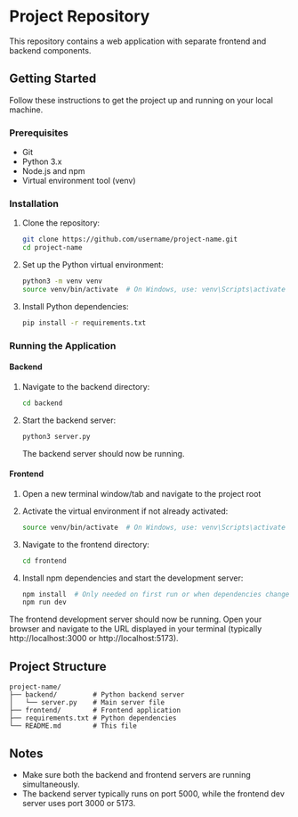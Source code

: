 # Project Repository

This repository contains a web application with separate frontend and backend components.

## Getting Started

Follow these instructions to get the project up and running on your local machine.

### Prerequisites

- Git
- Python 3.x
- Node.js and npm
- Virtual environment tool (venv)

### Installation

1. Clone the repository:
   ```bash
   git clone https://github.com/username/project-name.git
   cd project-name
   ```

2. Set up the Python virtual environment:
   ```bash
   python3 -m venv venv
   source venv/bin/activate  # On Windows, use: venv\Scripts\activate
   ```

3. Install Python dependencies:
   ```bash
   pip install -r requirements.txt
   ```

### Running the Application

#### Backend

1. Navigate to the backend directory:
   ```bash
   cd backend
   ```

2. Start the backend server:
   ```bash
   python3 server.py
   ```
   The backend server should now be running.

#### Frontend

1. Open a new terminal window/tab and navigate to the project root
2. Activate the virtual environment if not already activated:
   ```bash
   source venv/bin/activate  # On Windows, use: venv\Scripts\activate
   ```

3. Navigate to the frontend directory:
   ```bash
   cd frontend
   ```

4. Install npm dependencies and start the development server:
   ```bash
   npm install  # Only needed on first run or when dependencies change
   npm run dev
   ```

The frontend development server should now be running. Open your browser and navigate to the URL displayed in your terminal (typically http://localhost:3000 or http://localhost:5173).

## Project Structure

```
project-name/
├── backend/         # Python backend server
│   └── server.py    # Main server file
├── frontend/        # Frontend application
├── requirements.txt # Python dependencies
└── README.md        # This file
```

## Notes

- Make sure both the backend and frontend servers are running simultaneously.
- The backend server typically runs on port 5000, while the frontend dev server uses port 3000 or 5173.
